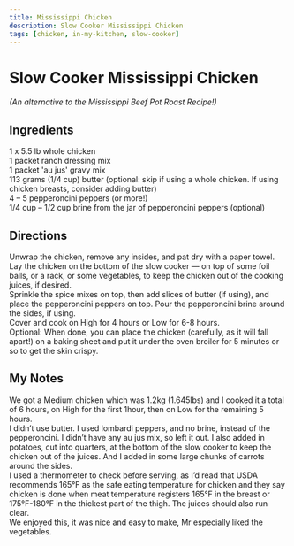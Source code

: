 ```yaml
---
title: Mississippi Chicken
description: Slow Cooker Mississippi Chicken
tags: [chicken, in-my-kitchen, slow-cooker]
---
```


# Slow Cooker Mississippi Chicken
*(An alternative to the Mississippi Beef Pot Roast Recipe!)*

## Ingredients
1 x 5.5 lb whole chicken  
1 packet ranch dressing mix  
1 packet 'au jus' gravy mix  
113 grams (1/4 cup) butter (optional: skip if using a whole chicken. If using chicken breasts, consider adding butter)  
4 – 5 pepperoncini peppers (or more!)  
1/4 cup – 1/2 cup brine from the jar of pepperoncini peppers (optional)

## Directions
Unwrap the chicken, remove any insides, and pat dry with a paper towel. Lay the chicken on the bottom of the slow cooker — on top of some foil balls, or a rack, or some vegetables, to keep the chicken out of the cooking juices, if desired.  
Sprinkle the spice mixes on top, then add slices of butter (if using), and place the pepperoncini peppers on top. Pour the pepperoncini brine around the sides, if using.  
Cover and cook on High for 4 hours or Low for 6-8 hours.  
Optional: When done, you can place the chicken (carefully, as it will fall apart!) on a baking sheet and put it under the oven broiler for 5 minutes or so to get the skin crispy.

## My Notes
We got a Medium chicken which was 1.2kg (1.645lbs) and I cooked it a total of 6 hours, on High for the first 1hour, then on Low for the remaining 5 hours.  
I didn’t use butter. I used lombardi peppers, and no brine, instead of the pepperoncini. I didn’t have any au jus mix, so left it out. I also added in potatoes, cut into quarters, at the bottom of the slow cooker to keep the chicken out of the juices. And I added in some large chunks of carrots around the sides.  
I used a thermometer to check before serving, as I’d read that USDA recommends 165°F as the safe eating temperature for chicken and they say chicken is done when meat temperature registers 165°F in the breast or 175°F-180°F in the thickest part of the thigh. The juices should also run clear.  
We enjoyed this, it was nice and easy to make, Mr especially liked the vegetables.